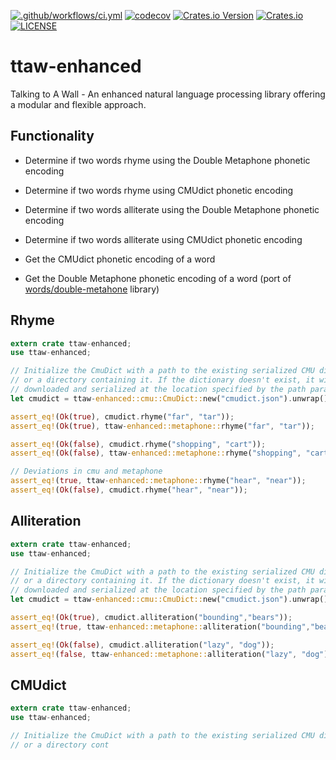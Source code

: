 [![.github/workflows/ci.yml](https://github.com/AIwaifus/ttaw-enhanced/workflows/.github/workflows/ci.yml/badge.svg?branch=main)](https://github.com/AIwaifus/ttaw-enhanced/actions)
[![codecov](https://codecov.io/gh/AIwaifus/ttaw-enhanced/branch/main/graph/badge.svg?token=7I6VUOOLC2)](https://codecov.io/gh/AIwaifus/ttaw-enhanced)
[![Crates.io Version](https://img.shields.io/crates/v/ttaw-enhanced.svg)](https://crates.io/crates/ttaw-enhanced)
[![Crates.io](https://img.shields.io/crates/d/ttaw-enhanced.svg)](https://crates.io/crates/ttaw-enhanced)
[![LICENSE](https://img.shields.io/badge/license-MIT-blue.svg)](LICENSE)

# ttaw-enhanced
Talking to A Wall - An enhanced natural language processing library offering a modular and flexible approach.

## Functionality
- Determine if two words rhyme using the Double Metaphone phonetic encoding
- Determine if two words rhyme using CMUdict phonetic encoding

- Determine if two words alliterate using the Double Metaphone phonetic encoding
- Determine if two words alliterate using CMUdict phonetic encoding

- Get the CMUdict phonetic encoding of a word
- Get the Double Metaphone phonetic encoding of a word (port of [words/double-metahone](https://github.com/words/double-metaphone) library)

## Rhyme
```rust
extern crate ttaw-enhanced;
use ttaw-enhanced;

// Initialize the CmuDict with a path to the existing serialized CMU dictionary
// or a directory containing it. If the dictionary doesn't exist, it will be
// downloaded and serialized at the location specified by the path parameter.
let cmudict = ttaw-enhanced::cmu::CmuDict::new("cmudict.json").unwrap();

assert_eq!(Ok(true), cmudict.rhyme("far", "tar"));
assert_eq!(Ok(true), ttaw-enhanced::metaphone::rhyme("far", "tar"));

assert_eq!(Ok(false), cmudict.rhyme("shopping", "cart"));
assert_eq!(Ok(false), ttaw-enhanced::metaphone::rhyme("shopping", "cart"));

// Deviations in cmu and metaphone
assert_eq!(true, ttaw-enhanced::metaphone::rhyme("hear", "near"));
assert_eq!(Ok(false), cmudict.rhyme("hear", "near"));
```

## Alliteration
```rust
extern crate ttaw-enhanced;
use ttaw-enhanced;

// Initialize the CmuDict with a path to the existing serialized CMU dictionary
// or a directory containing it. If the dictionary doesn't exist, it will be
// downloaded and serialized at the location specified by the path parameter.
let cmudict = ttaw-enhanced::cmu::CmuDict::new("cmudict.json").unwrap();

assert_eq!(Ok(true), cmudict.alliteration("bounding","bears"));
assert_eq!(true, ttaw-enhanced::metaphone::alliteration("bounding","bears"));

assert_eq!(Ok(false), cmudict.alliteration("lazy", "dog"));
assert_eq!(false, ttaw-enhanced::metaphone::alliteration("lazy", "dog"));
```


## CMUdict
```rust
extern crate ttaw-enhanced;
use ttaw-enhanced;

// Initialize the CmuDict with a path to the existing serialized CMU dictionary
// or a directory cont